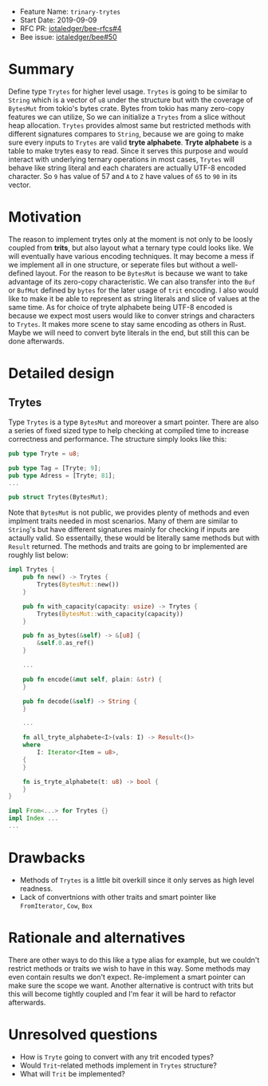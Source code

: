 + Feature Name: `trinary-trytes`
+ Start Date: 2019-09-09
+ RFC PR: [iotaledger/bee-rfcs#4](https://github.com/iotaledger/bee-rfcs/pull/4)
+ Bee issue: [iotaledger/bee#50](https://github.com/iotaledger/bee/issues/50)

# Summary

Define type `Trytes` for higher level usage. `Trytes` is going to be similar to
`String` which is a vector of `u8` under the structure but with the coverage of
`BytesMut` from tokio's bytes crate. Bytes from tokio has many zero-copy
features we can utilize, So we can initialize a `Trytes` from a slice without
heap allocation. `Trytes` provides almost same but restricted methods with
different signatures compares to `String`, because we are going to make sure
every inputs to `Trytes` are valid **tryte alphabete**. **Tryte alphabete** is a
table to make trytes easy to read. Since it serves this purpose and would
interact with underlying ternary operations in most cases, `Trytes` will behave
like string literal and each charaters are actually UTF-8 encoded character. So
`9` has value of 57 and `A` to `Z` have values of `65` to `90` in its vector.

# Motivation

The reason to implement trytes only at the moment is not only to be loosly
coupled from **trits**, but also layout what a ternary type could looks like. We
will eventually have various encoding techniques. It may become a mess if we
implement all in one structure, or seperate files but without a well-defined
layout. For the reason to be `BytesMut` is because we want to take advantage of
its zero-copy characteristic. We can also transfer into the `Buf` or `BufMut`
defined by `bytes` for the later usage of `trit` encoding. I also would like to
make it be able to represent as string literals and slice of values at the same
time. As for choice of tryte alphabete being UTF-8 encoded is because we expect
most users would like to conver strings and characters to `Trytes`. It makes
more scene to stay same encoding as others in Rust. Maybe we will need to
convert byte literals in the end, but still this can be done afterwards.

# Detailed design

## Trytes

Type `Trytes` is a type `BytesMut` and moreover a smart pointer. There are also
a series of fixed sized type to help checking at compiled time to increase
correctness and performance.
The structure simply looks like this:

```rust
pub type Tryte = u8;

pub type Tag = [Tryte; 9];
pub type Adress = [Tryte; 81];
...

pub struct Trytes(BytesMut);
```

Note that `BytesMut` is not public, we provides plenty of methods and even implment
traits needed in most scenarios. Many of them are similar to `String`'s but have
different signatures mainly for checking if inputs are actaully valid. So
essentailly, these would be literally same methods but with `Result` returned.
The methods and traits are going to br implemented are roughly list below:

```rust
impl Trytes {
    pub fn new() -> Trytes {
        Trytes(BytesMut::new())
    }

    pub fn with_capacity(capacity: usize) -> Trytes {
        Trytes(BytesMut::with_capacity(capacity))
    }

    pub fn as_bytes(&self) -> &[u8] {
        &self.0.as_ref()
    }

    ...

    pub fn encode(&mut self, plain: &str) {
    }

    pub fn decode(&self) -> String {
    }

    ...

    fn all_tryte_alphabete<I>(vals: I) -> Result<()>
    where
        I: Iterator<Item = u8>,
    {
    }

    fn is_tryte_alphabete(t: u8) -> bool {
    }
}

impl From<...> for Trytes {}
impl Index ...
...
```


# Drawbacks

- Methods of `Trytes` is a little bit overkill since it only serves as high level readness.
- Lack of convertnions with other traits and smart pointer like `FromIterator`, `Cow`, `Box`

# Rationale and alternatives

There are other ways to do this like a type alias for example, but we couldn't
restrict methods or traits we wish to have in this way. Some methods may even
contain results we don't expect. Re-implement a smart pointer can make sure the
scope we want. Another alternative is contruct with trits but this will become
tightly coupled and I'm fear it will be hard to refactor afterwards. 

# Unresolved questions

- How is `Tryte` going to convert with any trit encoded types?
- Would `Trit`-related methods implement in `Trytes` structure?
- What will `Trit` be implemented?
